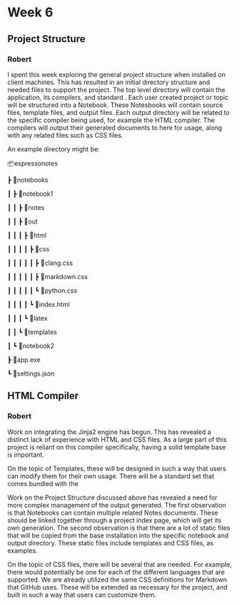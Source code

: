 # Week 6

## Project Structure

### Robert

I spent this week exploring the general project structure when installed on client machines.
This has resulted in an initial directory structure and needed files to support the project.
The top level directory will contain the application, its compilers, and standard .
Each user created project or topic will be structured into a Notebook.
These Notesbooks will contain source files, template files, and output files.
Each output directory will be related to the specific compiler being used, for example the HTML compiler.
The compilers will output their generated documents to here for usage, along with any related files such as CSS files.

An example directory might be:

📦espressonotes

 ┣ 📂notebooks

 ┃ ┣ 📂notebook1

 ┃ ┃ ┣ 📂notes

 ┃ ┃ ┣ 📂out

 ┃ ┃ ┃ ┣ 📂html

 ┃ ┃ ┃ ┃ ┣ 📂css

 ┃ ┃ ┃ ┃ ┃ ┣ 📜clang.css

 ┃ ┃ ┃ ┃ ┃ ┣ 📜markdown.css

 ┃ ┃ ┃ ┃ ┃ ┗ 📜python.css

 ┃ ┃ ┃ ┃ ┗ 📜index.html

 ┃ ┃ ┃ ┗ 📂latex

 ┃ ┃ ┗ 📂templates

 ┃ ┗ 📂notebook2

 ┣ 📜app.exe
 
 ┗ 📜settings.json

## HTML Compiler

### Robert

Work on integrating the Jinja2 engine has begun.
This has revealed a distinct lack of experience with HTML and CSS files.
As a large part of this project is reliant on this compiler specifically, having a solid template base is important.

On the topic of Templates, these will be designed in such a way that users can modify them for their own usage.
There will be a standard set that comes bundled with the 

Work on the Project Structure discussed above has revealed a need for more complex management of the output generated.
The first observation is that Notebooks can contain multiple related Notes documents.
These should be linked together through a project index page, which will get its own generation.
The second observation is that there are a lot of static files that will be copied from the base installation into the specific notebook and output directory.
These static files include templates and CSS files, as examples.

On the topic of CSS files, there will be several that are needed.
For example, there would potentially be one for each of the different languages that are supported.
We are already utilized the same CSS definitions for Markdown that GitHub uses.
These will be extended as necessary for the project, and built in such a way that users can customize them.


